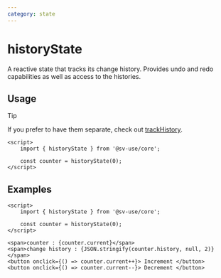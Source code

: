 ```yaml
---
category: state
---
```


# historyState

A reactive state that tracks its change history. Provides undo and redo
capabilities as well as access to the histories.

## Usage

> [!TIP]
> If you prefer to have them separate, check out [trackHistory](/docs/core/track-history).

```svelte
<script>
	import { historyState } from '@sv-use/core';

	const counter = historyState(0);
</script>
```

## Examples

```svelte
<script>
	import { historyState } from '@sv-use/core';

	const counter = historyState(0);
</script>

<span>counter : {counter.current}</span>
<span>change history : {JSON.stringify(counter.history, null, 2)}</span>
<button onclick={() => counter.current++}> Increment </button>
<button onclick={() => counter.current--}> Decrement </button>
```
